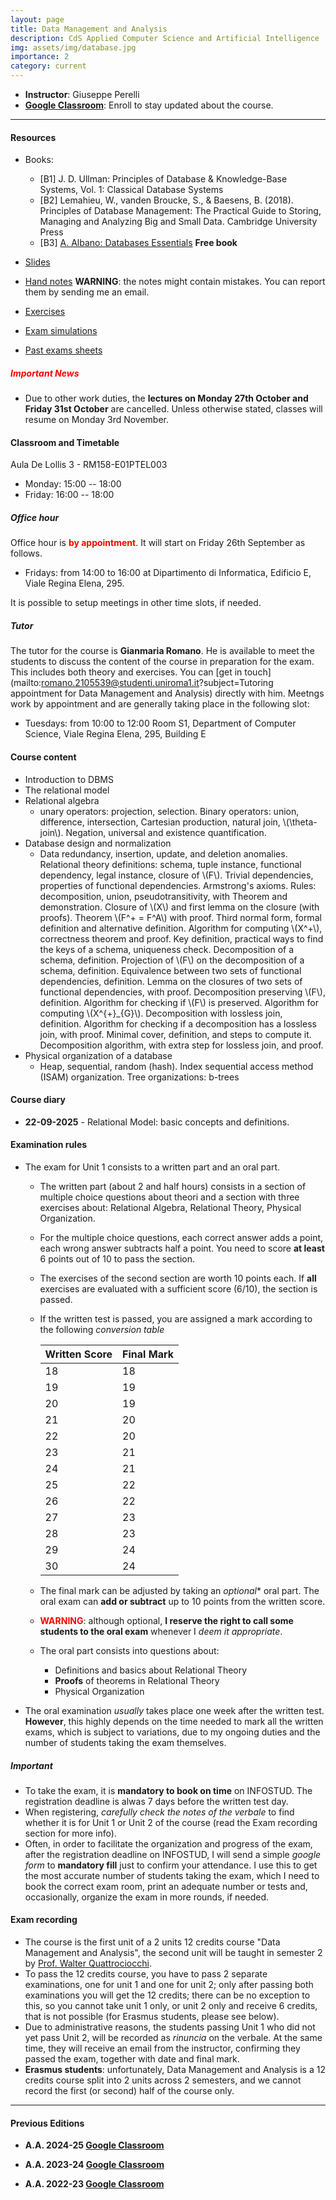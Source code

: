 ```yaml
---
layout: page
title: Data Management and Analysis 
description: CdS Applied Computer Science and Artificial Intelligence
img: assets/img/database.jpg
importance: 2
category: current
---
```


 - **Instructor**: Giuseppe Perelli
 - **[Google Classroom](https://classroom.google.com/c/MjM0ODU1NDU5MzBa?cjc=dheeuwiy)**: Enroll to stay updated about the course.
<!--   - **Codice OPIS**: SN4A9A6Q ([Vademecum](https://www.uniroma1.it/en/pagina/student-opinion-survey-opis)) -->

------


#### Resources
- Books:
  - [B1] J. D. Ullman: Principles of Database & Knowledge-Base Systems, Vol. 1: Classical Database Systems
  - [B2] Lemahieu, W., vanden Broucke, S., & Baesens, B. (2018). Principles of Database Management: The Practical Guide to Storing, Managing and Analyzing Big and Small Data. Cambridge University Press
  - [B3] [A. Albano: Databases Essentials](https://www.fondamentidibasididati.it/) **Free book**

- [Slides](https://drive.google.com/drive/folders/1w_x8EK4SN6WiPuuDG8XtrqjxfVCga3f9?usp=sharing)
- [Hand notes](https://drive.google.com/drive/folders/12YOdTpneBSp8hhmSqzJwPvkqhAgsVBSE?usp=sharing) **WARNING**: the notes might contain mistakes. You can report them by sending me an email.
- [Exercises](https://drive.google.com/drive/folders/1_KQJe6iYN_n7bcm6LlJTLkeUeGsNkV7p?usp=sharing)
- [Exam simulations](https://drive.google.com/drive/folders/1OoCmqzMN04iTN4foI8suPfceJRLaTjlc?usp=sharing)
- [Past exams sheets](https://drive.google.com/drive/folders/1eHVjiabSOjRHNqRuM7ooAwpi0-hKfHcG?usp=sharing)

##### **<span style="color:red"> Important News </span>**

 - Due to other work duties, the **lectures on Monday 27th October and Friday 31st October** are cancelled. Unless otherwise stated, classes will resume on Monday 3rd November.

#### Classroom and Timetable

Aula De Lollis 3 - RM158-E01PTEL003

 - Monday: 15:00 -- 18:00
 - Friday: 16:00 -- 18:00

##### Office hour

Office hour is **<span style="color:red">by appointment</span>**. It will start on Friday 26th September as follows.

- Fridays: from 14:00 to 16:00 at Dipartimento di Informatica, Edificio E, Viale Regina Elena, 295.

It is possible to setup meetings in other time slots, if needed.

##### Tutor

The tutor for the course is **Gianmaria Romano**. He is available to meet the students to discuss the content of the course in preparation for the exam. This includes both theory and exercises. You can [get in touch](mailto:romano.2105539@studenti.uniroma1.it?subject=Tutoring appointment for Data Management and Analysis) directly with him. Meetngs work by appointment and are generally taking place in the following slot:

- Tuesdays: from 10:00 to 12:00 Room S1, Department of Computer Science, Viale Regina Elena, 295, Building E


#### **Course content**

- Introduction to DBMS
- The relational model
- Relational algebra
  - unary operators: projection, selection. Binary operators: union, difference, intersection, Cartesian production, natural join, \\(\theta-join\\). Negation, universal and existence quantification.
- Database design and normalization
  - Data redundancy, insertion, update, and deletion anomalies. Relational theory definitions: schema, tuple instance, functional dependency, legal instance, closure of \\(F\\). Trivial dependencies, properties of functional dependencies. Armstrong's axioms. Rules: decomposition, union, pseudotransitivity, with Theorem and demonstration. Closure of \\(X\\) and first lemma on the closure (with proofs). Theorem \\(F^+ = F^A\\) with proof. Third normal form, formal definition and alternative definition. Algorithm for computing \\(X^+\\), correctness theorem and proof. Key definition, practical ways to find the keys of a schema, uniqueness check. Decomposition of a schema, definition. Projection of \\(F\\) on the decomposition of a schema, definition. Equivalence between two sets of functional dependencies, definition. Lemma on the closures of two sets of functional dependencies, with proof. Decomposition preserving \\(F\\), definition. Algorithm for checking if \\(F\\) is preserved. Algorithm for computing \\(X^{+}_{G}\\). Decomposition with lossless join, definition. Algorithm for checking if a decomposition has a lossless join, with proof. Minimal cover, definition, and steps to compute it. Decomposition algorithm, with extra step for lossless join, and proof.
- Physical organization of a database
  - Heap, sequential, random (hash). Index sequential access method (ISAM) organization. Tree organizations: b-trees

#### Course diary

 - **22-09-2025** - Relational Model: basic concepts and definitions.
<!--  - **01-10-2024** - Relational Algebra: Projection, Selection, Union Compatible operations, Cartesian Product, natural join, \\(\theta-join\\). -->
<!--  - **03-10-2024** - Relational Algebra: Universal Quantification. -->
<!--  - **08-10-2024** - Relational Algebra: Exercises. -->
<!--  - **10-10-2024** - Relational Theory: relation schemas, instances, functional dependences, closure, keys. -->
<!--  - **15-10-2024** - Relational Theory: Armstrong's Axioms, closure of \\(X\\), equivalence \\(F^+ = F^A\\). -->
<!--  - **17-10-2024** - Relational Theory: Third normal form (3NF). -->
<!--  - **29-10-2024** - Relational Theory: 3NF and BCNF. Exercises on Relational Algebra. -->
<!--  - **31-10-2024** - Relational Theory: Computing the closure of \\(X\\). -->
<!--  - **05-11-2024** - Relational Theory: Checking Keys and 3NF. Dependence preservation. -->
<!--  - **07-11-2024** - Relational Theory: Dependence preservation, Computing \\(X^{+}_{G}\\) from \\(F\\). -->
<!--  - **12-11-2024** - Relational Theory: Exercises on checking that a given decomposition preserves \\(F\\). Lossless join. -->
<!--  - **14-11-2024** - Relational Theory: Checking Lossless Join Decompositions (Algorithm). -->
<!--  - **21-11-2024** - Relational Theory: Checking Lossless Join Decompositions (Exercises). -->
<!--  - **26-11-2024** - Relational Theory: Minimal covers and Decompositions. -->
<!--  - **28-11-2024** - Relational Theory: Finding a decomposition of a relational schema. -->
<!--  - **03-12-2024** - Physical Organization: Heap, Sequential, and Hash files. -->
<!--  - **05-12-2024** - Physical Organization: Exercises on file organization. -->
<!--  - **10-12-2024** - Physical Organization: B-trees. -->
<!--  - **12-12-2024** - Physical Organization: Exercises on file organizations. -->
<!--  - **17-12-2024** - Exam Simulation. -->
<!--  - **19-12-2024** - Relational Theory: Recap on decomposition preserving dependencies. -->

#### Examination rules
- The exam for Unit 1 consists to a written part and an oral part.
  - The written part (about 2 and half hours) consists in a section of multiple choice questions about theori and a section with three exercises about: Relational Algebra, Relational Theory, Physical Organization.
  - For the multiple choice questions, each correct answer adds a point, each wrong answer subtracts half a point. You need to score **at least** 6 points out of 10 to pass the section.
  - The exercises of the second section are worth 10 points each. If **all** exercises are evaluated with a sufficient score (6/10), the section is passed.
  - If the written test is passed, you are assigned a mark according to the following *conversion table*

    | **Written Score** | **Final Mark** |
    |-------------------|----------------|
    |   18              |     18         |
    |   19              |     19         |
    |   20              |     19         |
    |   21              |     20         |
    |   22              |     20         |
    |   23              |     21         |
    |   24              |     21         |
    |   25              |     22         |
    |   26              |     22         |
    |   27              |     23         |
    |   28              |     23         |
    |   29              |     24         |
    |   30              |     24         |

  - The final mark can be adjusted by taking an *optional** oral part. The oral exam can **add or subtract** up to 10 points from the written score.
  - **<span style="color:red">WARNING</span>**: although optional, **I reserve the right to call some students to the oral exam** whenever I *deem it appropriate*.
  - The oral part consists into questions about:
    - Definitions and basics about Relational Theory
    - **Proofs** of theorems in Relational Theory
    - Physical Organization
<!--     - Concurrency -->
  - The oral examination *usually* takes place one week after the written test. **However**, this highly depends on the time needed to mark all the written exams, which is subject to variations, due to my ongoing duties and the number of students taking the exam themselves.

##### **Important**

- To take the exam, it is **mandatory to book on time** on INFOSTUD. The registration deadline is alwas 7 days before the written test day.
- When registering, *carefully check the notes of the verbale* to find whether it is for Unit 1 or Unit 2 of the course (read the Exam recording section for more info).
- Often, in order to facilitate the organization and progress of the exam, after the registration deadline on INFOSTUD, I will send a simple *google form* to **mandatory fill** just to confirm your attendance. I use this to get the most accurate number of students taking the exam, which I need to book the correct exam room, print an adequate number or tests and, occasionally, organize the exam in more rounds, if needed.

#### Exam recording

- The course is the first unit of a 2 units 12 credits course "Data Management and Analysis", the second unit will be taught in semester 2 by [Prof. Walter Quattrociocchi](https://walterquattrociocchi.site.uniroma1.it/).
- To pass the 12 credits course, you have to pass 2 separate examinations, one for unit 1 and one for unit 2; only after passing both examinations you will get the 12 credits; there can be no exception to this, so you cannot take unit 1 only, or unit 2 only and receive 6 credits, that is not possible (for Erasmus students, please see below).
- Due to administrative reasons, the students passing Unit 1 who did not yet pass Unit 2, will be recorded as *rinuncia* on the verbale. At the same time, they will receive an email from the instructor, confirming they passed the exam, together with date and final mark.
- **Erasmus students**: unfortunately, Data Management and Analysis is a 12 credits course split into 2 units across 2 semesters, and we cannot record the first (or second) half of the course only.

------

#### Previous Editions

- **A.A. 2024-25 [Google Classroom](https://classroom.google.com/c/NzExMDI3NTU1ODMx?cjc=6liexth)**

- **A.A. 2023-24 [Google Classroom](https://classroom.google.com/c/NjIzNTcyNDQ1OTk5?cjc=w2alm6o)**

- **A.A. 2022-23 [Google Classroom](https://classroom.google.com/c/NTM4NjE5NTc0NDYx?cjc=f6gyif7)**

